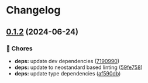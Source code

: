 # Changelog

## [0.1.2](https://github.com/voxpelli/plugin-importer/compare/v0.1.1...v0.1.2) (2024-06-24)


### 🧹 Chores

* **deps:** update dev dependencies ([7190990](https://github.com/voxpelli/plugin-importer/commit/719099040fd6128fa74c1cf564d67eed69c810ad))
* **deps:** update to neostandard based linting ([59fe758](https://github.com/voxpelli/plugin-importer/commit/59fe75859c403156b40207ec7374c170f4e96214))
* **deps:** update type dependencies ([af590db](https://github.com/voxpelli/plugin-importer/commit/af590db8804981214b6c6b2355b443d71b5a5cea))
